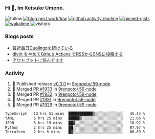 ### Hi 👋, Im Keisuke Umeno.

<!--
**9renpoto/9renpoto** is a ✨ _special_ ✨ repository because its `README.md` (this file) appears on your GitHub profile.

Here are some ideas to get you started:

- 🔭 I’m currently working on ...
- 🌱 I’m currently learning ...
- 👯 I’m looking to collaborate on ...
- 🤔 I’m looking for help with ...
- 💬 Ask me about ...
- 📫 How to reach me: ...
- 😄 Pronouns: ...
- ⚡ Fun fact: ...
-->

![follow](https://img.shields.io/github/followers/9renpoto?label=Follow&style=social)
[![blog post workflow](https://github.com/9renpoto/9renpoto/actions/workflows/blog.yml/badge.svg)](https://github.com/9renpoto/9renpoto/actions/workflows/blog.yml)
[![github activity readme](https://github.com/9renpoto/9renpoto/actions/workflows/activity.yml/badge.svg)](https://github.com/9renpoto/9renpoto/actions/workflows/activity.yml)
[![pinned-gists](https://github.com/9renpoto/9renpoto/actions/workflows/pin-gist.yml/badge.svg)](https://github.com/9renpoto/9renpoto/actions/workflows/pin-gist.yml)
[![wakatime](https://github.com/9renpoto/9renpoto/actions/workflows/waka-readme-status.yml/badge.svg)](https://github.com/9renpoto/9renpoto/actions/workflows/waka-readme-status.yml)
![visitors](https://komarev.com/ghpvc/?username=9renpoto&label=Profile%20views&color=0e75b6&style=flat)

### Blogs posts

<!-- BLOG-POST-LIST:START -->
- [最近毎日Duolingoを続けている](https://9renpoto.win/entry/2023/12/05/duolingo)
- [dlvrit をやめてGithub Actions でRSSからSNSに投稿する](https://9renpoto.win/entry/2023/11/12/dlvrit-to-gh-actions)
- [アウトプットに悩んでます](https://9renpoto.win/entry/2023/11/11/technology-to-limit-input)
<!-- BLOG-POST-LIST:END -->

### Activity

<!--START_SECTION:activity-->
1. 🚀 Published release [v0.3.0](https://github.com/9renpoto/.59-node/releases/tag/v0.3.0) in [9renpoto/.59-node](https://github.com/9renpoto/.59-node)
2. 🎉 Merged PR [#1933](https://github.com/9renpoto/.59-node/pull/1933) in [9renpoto/.59-node](https://github.com/9renpoto/.59-node)
3. 🎉 Merged PR [#1932](https://github.com/9renpoto/.59-node/pull/1932) in [9renpoto/.59-node](https://github.com/9renpoto/.59-node)
4. 🎉 Merged PR [#1931](https://github.com/9renpoto/.59-node/pull/1931) in [9renpoto/.59-node](https://github.com/9renpoto/.59-node)
5. 🎉 Merged PR [#1929](https://github.com/9renpoto/.59-node/pull/1929) in [9renpoto/.59-node](https://github.com/9renpoto/.59-node)
<!--END_SECTION:activity-->

<!--START_SECTION:waka-->

```txt
TypeScript   13 hrs 51 mins  ███████████▒░░░░░░░░░░░░░   45.43 %
YAML         6 hrs 25 mins   █████▒░░░░░░░░░░░░░░░░░░░   21.06 %
JSON         3 hrs 19 mins   ██▓░░░░░░░░░░░░░░░░░░░░░░   10.92 %
Python       2 hrs 25 mins   ██░░░░░░░░░░░░░░░░░░░░░░░   07.97 %
Terraform    2 hrs 6 mins    █▓░░░░░░░░░░░░░░░░░░░░░░░   06.89 %
```

<!--END_SECTION:waka-->
